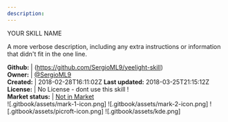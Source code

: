 ```yaml
---
description: 
---
```

YOUR SKILL NAME

A more verbose description, including any extra instructions or
information that didn't fit in the one line.

**Github:** | (https://github.com/SergioML9/yeelight-skill)  
**Owner:** | [@SergioML9](https://github.com/SergioML9)  
**Created:** | 2018-02-28T16:11:02Z  **Last updated:** 2018-03-25T21:15:12Z  
**License:** | No License - dont use this skill !  
**Market status:** | [Not in Market](https://market.mycroft.ai/skill/)  
 ![.gitbook/assets/mark-1-icon.png]  ![.gitbook/assets/mark-2-icon.png]  ![.gitbook/assets/picroft-icon.png]  ![.gitbook/assets/kde.png]  
